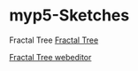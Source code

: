# myp5-Sketches

Fractal Tree
[Fractal Tree](http://jasmeetwalia.github.io/myp5-Sketches/FractalTree/)

[Fractal Tree webeditor](https://editor.p5js.org/jasmeet17/sketches/R1h0FNMvv)
